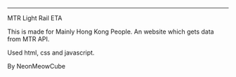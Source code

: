 ------------------------------------------
MTR Light Rail ETA

This is made for Mainly Hong Kong People.
An website which gets data from MTR API.

Used html, css and javascript.

By NeonMeowCube

